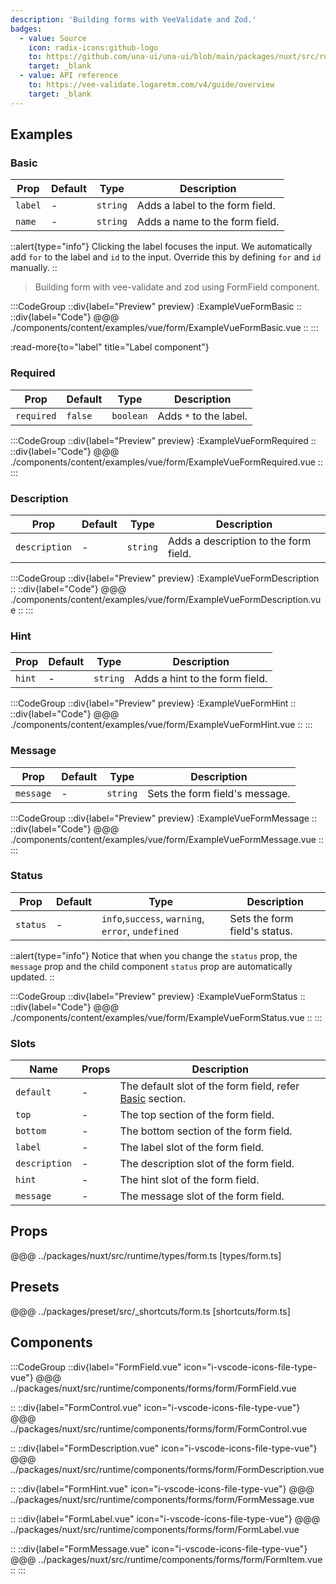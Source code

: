 ```yaml
---
description: 'Building forms with VeeValidate and Zod.'
badges:
  - value: Source
    icon: radix-icons:github-logo
    to: https://github.com/una-ui/una-ui/blob/main/packages/nuxt/src/runtime/components/forms/form.vue
    target: _blank
  - value: API reference
    to: https://vee-validate.logaretm.com/v4/guide/overview
    target: _blank
---
```


## Examples

### Basic

| Prop    | Default | Type     | Description                     |
| ------- | ------- | -------- | ------------------------------- |
| `label` | -       | `string` | Adds a label to the form field. |
| `name`  | -       | `string` | Adds a name to the form field.  |

::alert{type="info"}
Clicking the label focuses the input. We automatically add `for` to the label and `id` to the input. Override this by defining `for` and `id` manually.
::

> Building form with vee-validate and zod using FormField component.

:::CodeGroup
::div{label="Preview" preview}
:ExampleVueFormBasic
::
::div{label="Code"}
@@@ ./components/content/examples/vue/form/ExampleVueFormBasic.vue
::
:::

:read-more{to="label" title="Label component"}

### Required

| Prop       | Default | Type      | Description            |
| ---------- | ------- | --------- | ---------------------- |
| `required` | `false` | `boolean` | Adds `*` to the label. |

:::CodeGroup
::div{label="Preview" preview}
:ExampleVueFormRequired
::
::div{label="Code"}
@@@ ./components/content/examples/vue/form/ExampleVueFormRequired.vue
::
:::

### Description

| Prop          | Default | Type     | Description                           |
| ------------- | ------- | -------- | ------------------------------------- |
| `description` | -       | `string` | Adds a description to the form field. |

:::CodeGroup
::div{label="Preview" preview}
:ExampleVueFormDescription
::
::div{label="Code"}
@@@ ./components/content/examples/vue/form/ExampleVueFormDescription.vue
::
:::

### Hint

| Prop   | Default | Type     | Description                    |
| ------ | ------- | -------- | ------------------------------ |
| `hint` | -       | `string` | Adds a hint to the form field. |

:::CodeGroup
::div{label="Preview" preview}
:ExampleVueFormHint
::
::div{label="Code"}
@@@ ./components/content/examples/vue/form/ExampleVueFormHint.vue
::
:::

### Message

| Prop      | Default | Type     | Description                    |
| --------- | ------- | -------- | ------------------------------ |
| `message` | -       | `string` | Sets the form field's message. |

:::CodeGroup
::div{label="Preview" preview}
:ExampleVueFormMessage
::
::div{label="Code"}
@@@ ./components/content/examples/vue/form/ExampleVueFormMessage.vue
::
:::

### Status

| Prop     | Default | Type                                              | Description                   |
| -------- | ------- | ------------------------------------------------- | ----------------------------- |
| `status` | -       | `info`,`success`, `warning`, `error`, `undefined` | Sets the form field's status. |

::alert{type="info"}
Notice that when you change the `status` prop, the `message` prop and the child component `status` prop are automatically updated.
::

:::CodeGroup
::div{label="Preview" preview}
:ExampleVueFormStatus
::
::div{label="Code"}
@@@ ./components/content/examples/vue/form/ExampleVueFormStatus.vue
::
:::

### Slots

| Name          | Props | Description                                                        |
| ------------- | ----- | ------------------------------------------------------------------ |
| `default`     | -     | The default slot of the form field, refer [Basic](#basic) section. |
| `top`         | -     | The top section of the form field.                                 |
| `bottom`      | -     | The bottom section of the form field.                              |
| `label`       | -     | The label slot of the form field.                                  |
| `description` | -     | The description slot of the form field.                            |
| `hint`        | -     | The hint slot of the form field.                                   |
| `message`     | -     | The message slot of the form field.                                |

## Props

@@@ ../packages/nuxt/src/runtime/types/form.ts [types/form.ts]

## Presets

@@@ ../packages/preset/src/_shortcuts/form.ts [shortcuts/form.ts]

## Components

:::CodeGroup
::div{label="FormField.vue" icon="i-vscode-icons-file-type-vue"}
@@@ ../packages/nuxt/src/runtime/components/forms/form/FormField.vue

::
::div{label="FormControl.vue" icon="i-vscode-icons-file-type-vue"}
@@@ ../packages/nuxt/src/runtime/components/forms/form/FormControl.vue

::
::div{label="FormDescription.vue" icon="i-vscode-icons-file-type-vue"}
@@@ ../packages/nuxt/src/runtime/components/forms/form/FormDescription.vue

::
::div{label="FormHint.vue" icon="i-vscode-icons-file-type-vue"}
@@@ ../packages/nuxt/src/runtime/components/forms/form/FormMessage.vue

::
::div{label="FormLabel.vue" icon="i-vscode-icons-file-type-vue"}
@@@ ../packages/nuxt/src/runtime/components/forms/form/FormLabel.vue

::
::div{label="FormMessage.vue" icon="i-vscode-icons-file-type-vue"}
@@@ ../packages/nuxt/src/runtime/components/forms/form/FormItem.vue
::
:::
